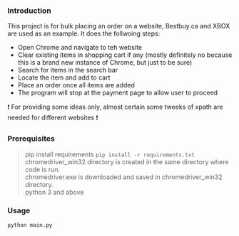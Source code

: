 ### Introduction
This project is for bulk placing an order on a website, Bestbuy.ca and XBOX are used as an example. It does the follwoing steps:
- Open Chrome and navigate to teh website 
- Clear existing items in shopping cart if any (mostly definitely no because this is a brand new instance of Chrome, but just to be sure)
- Search for items in the search bar
- Locate the item and add to cart
- Place an order once all items are added
- The program will stop at the payment page to allow user to proceed

:exclamation: For providing some ideas only, almost certain some tweeks of xpath are needed for different websites :exclamation:


### Prerequisites
> pip install requirements ```pip install -r requirements.txt``` <br>
> chromedriver_win32 directory is created in the same directory where code is run.<br>
> chromedriver.exe is downloaded and saved in chromedriver_win32 directory.<br>
> python 3 and above

### Usage
```
python main.py
```
